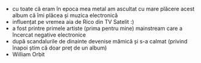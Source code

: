 - cu toate că eram în epoca mea metal am ascultat cu mare plăcere acest album că îmi plăcea și muzica electronică
- influențat pe vremea aia de Rico din TV Satelit :)
- a fost printre primele artiste (prima pentru mine) mainstream care a încercat negative electronice
- după scandalurile de dinainte devenise mămică și s-a calmat (privind înapoi știm că doar preț de un album)
- William Orbit
